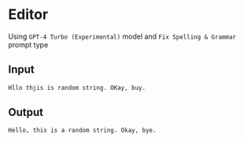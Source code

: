 # Editor

Using `GPT-4 Turbo (Experimental)` model and `Fix Spelling & Grammar` prompt type

## Input

```md
Hllo thjis is random string. OKay, buy.
```

## Output

```md
Hello, this is a random string. Okay, bye.
```
